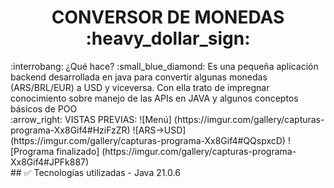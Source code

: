 <h1 align="center"> CONVERSOR DE MONEDAS :heavy_dollar_sign: </h1>
:interrobang: ¿Qué hace?
:small_blue_diamond: Es una pequeña aplicación backend desarrollada en java para convertir algunas monedas (ARS/BRL/EUR) a USD y viceversa. Con ella trato de impregnar conocimiento sobre manejo de las APIs en JAVA y algunos conceptos básicos de POO
<br>
:arrow_right: VISTAS PREVIAS:
![Menú] (https://imgur.com/gallery/capturas-programa-Xx8Gif4#HziFzZR)
![ARS->USD] (https://imgur.com/gallery/capturas-programa-Xx8Gif4#QQspxcD)
![Programa finalizado] (https://imgur.com/gallery/capturas-programa-Xx8Gif4#JPFk887)
<br>
## ✅ Tecnologías utilizadas
- Java 21.0.6

